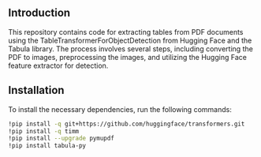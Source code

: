 ## Introduction

This repository contains code for extracting tables from PDF documents using the TableTransformerForObjectDetection from Hugging Face and the Tabula library. The process involves several steps, including converting the PDF to images, preprocessing the images, and utilizing the Hugging Face feature extractor for detection.

## Installation

To install the necessary dependencies, run the following commands:

```bash
!pip install -q git+https://github.com/huggingface/transformers.git
!pip install -q timm
!pip install --upgrade pymupdf
!pip install tabula-py

